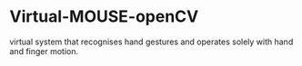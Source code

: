 # Virtual-MOUSE-openCV
virtual system that recognises hand gestures and operates solely with hand and finger  motion. 
